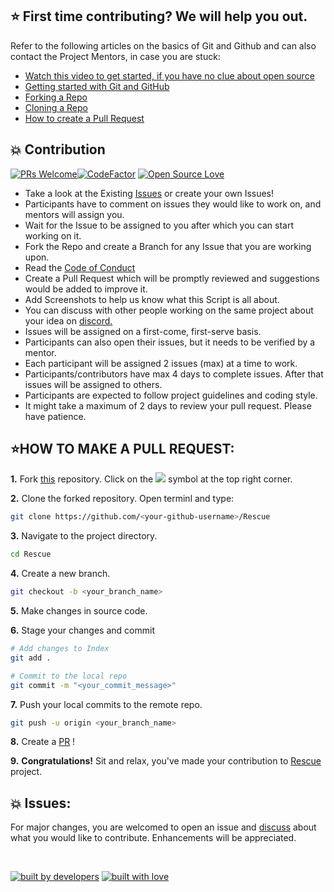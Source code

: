 ## ⭐ First time contributing? We will help you out.

Refer to the following articles on the basics of Git and Github and can also contact the Project Mentors, in case you are stuck:

* [Watch this video to get started, if you have no clue about open source](https://youtu.be/SL5KKdmvJ1U)
* [Getting started with Git and GitHub](https://docs.github.com/en/free-pro-team@latest/github/getting-started-with-github)
* [Forking a Repo](https://help.github.com/en/github/getting-started-with-github/fork-a-repo)
* [Cloning a Repo](https://help.github.com/en/desktop/contributing-to-projects/creating-a-pull-request)
* [How to create a Pull Request](https://opensource.com/article/19/7/create-pull-request-github)

## 💥 Contribution

[![PRs Welcome](https://img.shields.io/badge/PRs-welcome-brightgreen.svg?style=flat&logo=git&logoColor=white)](https://github.com/swapnilsparsh/Rescue/pulls)[![CodeFactor](https://www.codefactor.io/repository/github/vinitshahdeo/portscanner/badge)](https://www.codefactor.io/repository/github/swapnilsparsh/Rescue) [![Open Source Love](https://badges.frapsoft.com/os/v2/open-source.svg?v=103)](https://github.com/swapnilsparsh/Rescue)

* Take a look at the Existing [Issues](https://github.com/swapnilsparsh/Rescue/issues) or create your own Issues!
* Participants have to comment on issues they would like to work on, and mentors will assign you.
* Wait for the Issue to be assigned to you after which you can start working on it.
* Fork the Repo and create a Branch for any Issue that you are working upon.
* Read the [Code of Conduct](https://github.com/swapnilsparsh/Rescue/blob/master/Code_of_Conduct.md)
* Create a Pull Request which will be promptly reviewed and suggestions would be added to improve it.
* Add Screenshots to help us know what this Script is all about.
* You can discuss with other people working on the same project about your idea on [discord.](https://discord.com/channels/731001496417730611/792257592322949121)
* Issues will be assigned on a first-come, first-serve basis.
* Participants can also open their issues, but it needs to be verified by a mentor.
* Each participant will be assigned 2 issues (max) at a time to work.
* Participants/contributors have max 4 days to complete issues. After that issues will be assigned to others.
* Participants are expected to follow project guidelines and coding style.
* It might take a maximum of 2 days to review your pull request. Please have patience.

## ⭐HOW TO MAKE A PULL REQUEST:

**1.** Fork [this](https://github.com/swapnilsparsh/Rescue) repository.
Click on the <a href="https://github.com/swapnilsparsh/Rescue"><img src="https://img.icons8.com/ios/24/000000/code-fork.png"></a> symbol at the top right corner.

**2.** Clone the forked repository. Open terminl and type:

```bash
git clone https://github.com/<your-github-username>/Rescue
```

**3.** Navigate to the project directory.

```bash
cd Rescue
```

**4.** Create a new branch.

```bash
git checkout -b <your_branch_name>
```

**5.** Make changes in source code.

**6.** Stage your changes and commit

```bash
# Add changes to Index
git add .

# Commit to the local repo
git commit -m "<your_commit_message>"
```

**7.** Push your local commits to the remote repo.

```bash
git push -u origin <your_branch_name>
```

**8.** Create a [PR](https://help.github.com/en/github/collaborating-with-issues-and-pull-requests/creating-a-pull-request) !

**9.** **Congratulations!** Sit and relax, you've made your contribution to [Rescue](https://github.com/swapnilsparsh/Rescue) project.


## 💥 Issues:
For major changes, you are welcomed to open an issue and [discuss](https://discord.com/channels/731001496417730611/792257592322949121) about what you would like to contribute. Enhancements will be appreciated.

<br/>

[![built by developers](https://forthebadge.com/images/badges/built-by-developers.svg)](https://github.com/swapnilsparsh/Rescue)
[![built with love](https://forthebadge.com/images/badges/built-with-love.svg)](https://github.com/swapnilsparsh/Rescue)

